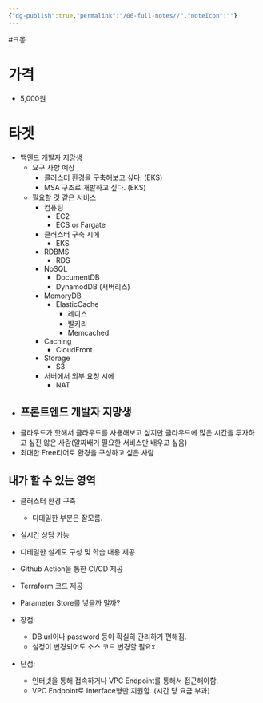 ```yaml
---
{"dg-publish":true,"permalink":"/06-full-notes//","noteIcon":""}
---
```


#크몽
# 가격
- 5,000원
# 타겟 
- 백엔드 개발자 지망생
	- 요구 사항 예상
		- 클러스터 환경을 구축해보고 싶다. (EKS)
		- MSA 구조로 개발하고 싶다. (EKS)
	- 필요할 것 같은 서비스
		- 컴퓨팅
			- EC2
			- ECS or Fargate
		- 클러스터 구축 시에
			- EKS
		- RDBMS
			- RDS
		- NoSQL
			- DocumentDB
			- DynamodDB (서버리스)
		- MemoryDB
			- ElasticCache
				- 레디스
				- 발키리
				- Memcached
		- Caching
			- CloudFront
		- Storage
			- S3
		- 서버에서 외부 요청 시에
			- NAT
- 프론트엔드 개발자 지망생
	- 
- 클라우드가 핫해서 클라우드를 사용해보고 싶지만 클라우드에 많은 시간을 투자하고 싶진 않은 사람(알짜배기 필요한 서비스만 배우고 싶음)
- 최대한 Free티어로 환경을 구성하고 싶은 사람
## 내가 할 수 있는 영역
- 클러스터 환경 구축
	- 디테일한 부분은 잘모름.
- 실시간 상담 가능
- 디테일한 설계도 구성 및 학습 내용 제공
- Github Action을 통한 CI/CD 제공
- Terraform 코드 제공









- Parameter Store를 넣을까 말까?
- 장점:
	- DB url이나 password 등이 확실히 관리하기 편해짐.
	- 설정이 변경되어도 소스 코드 변경할 필요x
- 단점:
	- 인터넷을 통해 접속하거나 VPC Endpoint를 통해서 접근해야함.
	- VPC Endpoint로 Interface형만 지원함. (시간 당 요금 부과)